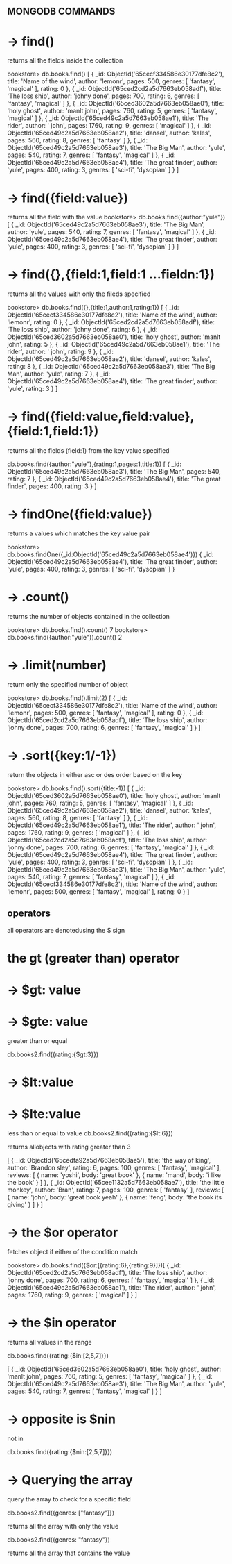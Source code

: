 ## MONGODB COMMANDS

# -> find() 
returns all the fields inside the collection 

bookstore> db.books.find()
[
  {
    _id: ObjectId('65cecf334586e30177dfe8c2'),
    title: 'Name of the wind',
    author: 'lemonr',
    pages: 500,
    genres: [ 'fantasy', 'magical' ],
    rating: 0
  },
  {
    _id: ObjectId('65ced2cd2a5d7663eb058adf'),
    title: 'The loss ship',
    author: 'johny done',
    pages: 700,
    rating: 6,
    genres: [ 'fantasy', 'magical' ]
  },
  {
    _id: ObjectId('65ced3602a5d7663eb058ae0'),
    title: 'holy ghost',
    author: 'manlt john',
    pages: 760,
    rating: 5,
    genres: [ 'fantasy', 'magical' ]
  },
  {
    _id: ObjectId('65ced49c2a5d7663eb058ae1'),
    title: 'The rider',
    author: ' john',
    pages: 1760,
    rating: 9,
    genres: [ 'magical' ]
  },
  {
    _id: ObjectId('65ced49c2a5d7663eb058ae2'),
    title: 'dansel',
    author: 'kales',
    pages: 560,
    rating: 8,
    genres: [ 'fantasy' ]
  },
  {
    _id: ObjectId('65ced49c2a5d7663eb058ae3'),
    title: 'The Big Man',
    author: 'yule',
    pages: 540,
    rating: 7,
    genres: [ 'fantasy', 'magical' ]
  },
  {
    _id: ObjectId('65ced49c2a5d7663eb058ae4'),
    title: 'The great finder',
    author: 'yule',
    pages: 400,
    rating: 3,
    genres: [ 'sci-fi', 'dysopian' ]
  }
]

# -> find({field:value})

returns all the field with the value
bookstore> db.books.find({author:"yule"})
[
  {
    _id: ObjectId('65ced49c2a5d7663eb058ae3'),
    title: 'The Big Man',
    author: 'yule',
    pages: 540,
    rating: 7,
    genres: [ 'fantasy', 'magical' ]
  },
  {
    _id: ObjectId('65ced49c2a5d7663eb058ae4'),
    title: 'The great finder',
    author: 'yule',
    pages: 400,
    rating: 3,
    genres: [ 'sci-fi', 'dysopian' ]
  }
]

# -> find({},{field:1,field:1 ...fieldn:1})

returns all the values with only the fileds specified

bookstore> db.books.find({},{title:1,author:1,rating:1})
[
  {
    _id: ObjectId('65cecf334586e30177dfe8c2'),
    title: 'Name of the wind',
    author: 'lemonr',
    rating: 0
  },
  {
    _id: ObjectId('65ced2cd2a5d7663eb058adf'),
    title: 'The loss ship',
    author: 'johny done',
    rating: 6
  },
  {
    _id: ObjectId('65ced3602a5d7663eb058ae0'),
    title: 'holy ghost',
    author: 'manlt john',
    rating: 5
  },
  {
    _id: ObjectId('65ced49c2a5d7663eb058ae1'),
    title: 'The rider',
    author: ' john',
    rating: 9
  },
  {
    _id: ObjectId('65ced49c2a5d7663eb058ae2'),
    title: 'dansel',
    author: 'kales',
    rating: 8
  },
  {
    _id: ObjectId('65ced49c2a5d7663eb058ae3'),
    title: 'The Big Man',
    author: 'yule',
    rating: 7
  },
  {
    _id: ObjectId('65ced49c2a5d7663eb058ae4'),
    title: 'The great finder',
    author: 'yule',
    rating: 3
  }
]


# -> find({field:value,field:value},{field:1,field:1})

returns all the fields (field:1) from the key value specified

db.books.find({author:"yule"},{rating:1,pages:1,title:1})
[
  {
    _id: ObjectId('65ced49c2a5d7663eb058ae3'),
    title: 'The Big Man',
    pages: 540,
    rating: 7
  },
  {
    _id: ObjectId('65ced49c2a5d7663eb058ae4'),
    title: 'The great finder',
    pages: 400,
    rating: 3
  }
]

# -> findOne({field:value})

returns a values which matches the key value pair

bookstore> db.books.findOne({_id:ObjectId('65ced49c2a5d7663eb058ae4')})
{
  _id: ObjectId('65ced49c2a5d7663eb058ae4'),
  title: 'The great finder',
  author: 'yule',
  pages: 400,
  rating: 3,
  genres: [ 'sci-fi', 'dysopian' ]
}

# -> .count()

returns the number of objects contained in the collection

bookstore> db.books.find().count()
7
bookstore> db.books.find({author:"yule"}).count()
2


# -> .limit(number)

return only the specified number of object

bookstore> db.books.find().limit(2)
[
  {
    _id: ObjectId('65cecf334586e30177dfe8c2'),
    title: 'Name of the wind',
    author: 'lemonr',
    pages: 500,
    genres: [ 'fantasy', 'magical' ],
    rating: 0
  },
  {
    _id: ObjectId('65ced2cd2a5d7663eb058adf'),
    title: 'The loss ship',
    author: 'johny done',
    pages: 700,
    rating: 6,
    genres: [ 'fantasy', 'magical' ]
  }
]

# -> .sort({key:1/-1})

return the objects in either asc or des order based on the key

bookstore> db.books.find().sort({title:-1})
[
  {
    _id: ObjectId('65ced3602a5d7663eb058ae0'),
    title: 'holy ghost',
    author: 'manlt john',
    pages: 760,
    rating: 5,
    genres: [ 'fantasy', 'magical' ]
  },
  {
    _id: ObjectId('65ced49c2a5d7663eb058ae2'),
    title: 'dansel',
    author: 'kales',
    pages: 560,
    rating: 8,
    genres: [ 'fantasy' ]
  },
  {
    _id: ObjectId('65ced49c2a5d7663eb058ae1'),
    title: 'The rider',
    author: ' john',
    pages: 1760,
    rating: 9,
    genres: [ 'magical' ]
  },
  {
    _id: ObjectId('65ced2cd2a5d7663eb058adf'),
    title: 'The loss ship',
    author: 'johny done',
    pages: 700,
    rating: 6,
    genres: [ 'fantasy', 'magical' ]
  },
  {
    _id: ObjectId('65ced49c2a5d7663eb058ae4'),
    title: 'The great finder',
    author: 'yule',
    pages: 400,
    rating: 3,
    genres: [ 'sci-fi', 'dysopian' ]
  },
  {
    _id: ObjectId('65ced49c2a5d7663eb058ae3'),
    title: 'The Big Man',
    author: 'yule',
    pages: 540,
    rating: 7,
    genres: [ 'fantasy', 'magical' ]
  },
  {
    _id: ObjectId('65cecf334586e30177dfe8c2'),
    title: 'Name of the wind',
    author: 'lemonr',
    pages: 500,
    genres: [ 'fantasy', 'magical' ],
    rating: 0
  }
]

## operators

all operators are denotedusing the $ sign

# the gt (greater than) operator

# -> $gt: value
# -> $gte: value
greater than or equal

 db.books2.find({rating:{$gt:3}})

 # -> $lt:value
 # -> $lte:value
 less than or equal to value
 db.books2.find({rating:{$lt:6}})


 returns allobjects with rating greater than 3

 [
  {
    _id: ObjectId('65cedfa92a5d7663eb058ae5'),
    title: 'the way of king',
    author: 'Brandon sley',
    rating: 6,
    pages: 100,
    genres: [ 'fantasy', 'magical' ],
    reviews: [
      { name: 'yoshi', body: 'great book' },
      { name: 'mand', body: 'i like the book' }
    ]
  },
  {
    _id: ObjectId('65cee1132a5d7663eb058ae7'),
    title: 'the little monkey',
    author: 'Bran',
    rating: 7,
    pages: 100,
    genres: [ 'fantasy' ],
    reviews: [
      { name: 'john', body: 'great book yeah' },
      { name: 'feng', body: 'the book its giving' }
    ]
  }
]



# -> the $or operator

fetches object if either of the condition match

bookstore> db.books.find({$or:[{rating:6},{rating:9}]})[
  {
    _id: ObjectId('65ced2cd2a5d7663eb058adf'),
    title: 'The loss ship',
    author: 'johny done',
    pages: 700,
    rating: 6,
    genres: [ 'fantasy', 'magical' ]
  },
  {
    _id: ObjectId('65ced49c2a5d7663eb058ae1'),
    title: 'The rider',
    author: ' john',
    pages: 1760,
    rating: 9,
    genres: [ 'magical' ]
  }
]


# -> the $in operator

returns all values in the range

db.books.find({rating:{$in:[2,5,7]}})


[
  {
    _id: ObjectId('65ced3602a5d7663eb058ae0'),
    title: 'holy ghost',
    author: 'manlt john',
    pages: 760,
    rating: 5,
    genres: [ 'fantasy', 'magical' ]
  },
  {
    _id: ObjectId('65ced49c2a5d7663eb058ae3'),
    title: 'The Big Man',
    author: 'yule',
    pages: 540,
    rating: 7,
    genres: [ 'fantasy', 'magical' ]
  }
]

# -> opposite is $nin 
not in


db.books.find({rating:{$nin:[2,5,7]}})


# -> Querying the array

query the array to check for a specific field

db.books2.find({genres: ["fantasy"]})

returns all the array with only the  value

db.books2.find({genres: "fantasy"})

returns all the array that contains the value





